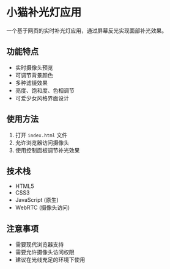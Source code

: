 # 小猫补光灯应用

一个基于网页的实时补光灯应用，通过屏幕反光实现面部补光效果。

## 功能特点

- 实时摄像头预览
- 可调节背景颜色
- 多种滤镜效果
- 亮度、饱和度、色相调节
- 可爱少女风格界面设计

## 使用方法

1. 打开 `index.html` 文件
2. 允许浏览器访问摄像头
3. 使用控制面板调节补光效果

## 技术栈

- HTML5
- CSS3
- JavaScript (原生)
- WebRTC (摄像头访问)

## 注意事项

- 需要现代浏览器支持
- 需要允许摄像头访问权限
- 建议在光线充足的环境下使用 